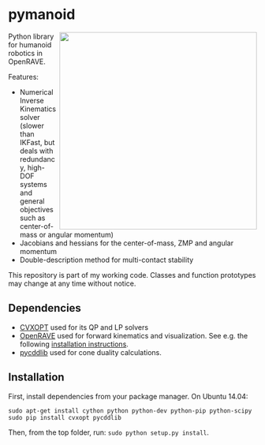 # pymanoid

<img src="https://scaron.info/images/ijhr-2016.png" width="400" align="right" />

Python library for humanoid robotics in OpenRAVE.

Features:
- Numerical Inverse Kinematics solver (slower than IKFast, but deals with
  redundancy, high-DOF systems and general objectives such as center-of-mass or
  angular momentum)
- Jacobians and hessians for the center-of-mass, ZMP and angular momentum
- Double-description method for multi-contact stability

This repository is part of my working code. Classes and function prototypes may
change at any time without notice.

## Dependencies

- [CVXOPT](http://cvxopt.org/) used for its QP and LP solvers
- [OpenRAVE](https://github.com/rdiankov/openrave) used for forward kinematics and visualization. See e.g. the following [installation instructions](https://scaron.info/teaching/installing-openrave-on-ubuntu-14.04.html).
- [pycddlib](https://pycddlib.readthedocs.org/en/latest/) used for cone duality
  calculations.

## Installation

First, install dependencies from your package manager. On Ubuntu 14.04:

```
sudo apt-get install cython python python-dev python-pip python-scipy
sudo pip install cvxopt pycddlib
```

Then, from the top folder, run: `sudo python setup.py install`.
